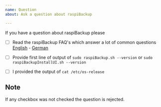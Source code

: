 ```yaml
---
name: Question 
about: Ask a question about raspiBackup

---
```


If you have a question about raspiBackup please 

* [ ] Read the raspiBackup FAQ's which answer a lot of common questions [English](https://www.linux-tips-and-tricks.de/en/faq) - [German](https://www.linux-tips-and-tricks.de/de/faq)

* [ ] Provide first line of output of `sudo raspiBackup.sh --version` or `sudo raspiBackupInstallUI.sh --version`
* [ ] I provided the output of `cat /etc/os-release`

## Note 
If any checkbox was not checked the question is rejected.
